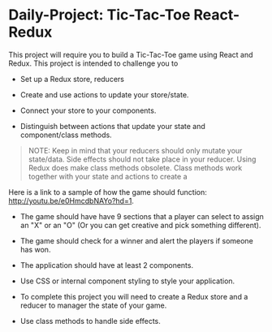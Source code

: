 # Daily-Project: Tic-Tac-Toe React-Redux

This project will require you to build a Tic-Tac-Toe game using React and Redux. This project is intended to challenge you to

* Set up a Redux store, reducers

* Create and use actions to update your store/state.

 * Connect your store to your components.

* Distinguish between actions that update your state and component/class methods.

> NOTE: Keep in mind that your reducers should only mutate your state/data. Side effects should not take place in your reducer. Using Redux does make class methods obsolete. Class methods work together with your state and actions to create a

Here is a link to a sample of how the game should function: http://youtu.be/e0HmcdbNAYo?hd=1.

* The game should have have 9 sections that a player can select to assign an "X" or an "O" (Or you can get creative and pick something different).

* The game should check for a winner and alert the players if someone has won.

* The application should have at least 2 components.

* Use CSS or internal component styling to style your application.

* To complete this project you will need to create a Redux store and a reducer to manager the state of your game.

* Use class methods to handle side effects.